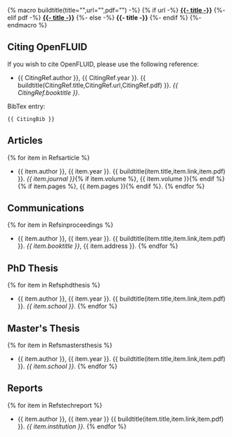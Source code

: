 {% macro buildtitle(title="",url="",pdf="") -%}
{% if url -%}
**<a href="{{ url }}" target=_blank>{{- title -}}</a>**
{%- elif pdf -%}
**<a href="http://www.openfluid-project.org/resources/biblio/{{ pdf }}" target=_blank>{{- title -}}</a>**
{%- else -%}
**{{- title -}}**
{%- endif %}
{%- endmacro %}

## Citing OpenFLUID

If you wish to cite OpenFLUID, please use the following reference:

* {{ CitingRef.author }}, {{ CitingRef.year }}. {{ buildtitle(CitingRef.title,CitingRef.url,CitingRef.pdf) }}. _{{ CitingRef.booktitle }}_.

BibTex entry:
```
{{ CitingBib }}
```

## Articles
{% for item in Refsarticle %}
* {{ item.author }}, {{ item.year }}. {{ buildtitle(item.title,item.link,item.pdf) }}. _{{ item.journal }}_{% if item.volume %}, {{ item.volume }}{% endif %}{% if item.pages %}, {{ item.pages }}{% endif %}.
{% endfor %}

## Communications
{% for item in  Refsinproceedings %}
* {{ item.author }}, {{ item.year }}. {{ buildtitle(item.title,item.link,item.pdf) }}. _{{ item.booktitle }}_, {{ item.address }}.
{% endfor %}

## PhD Thesis
{% for item in Refsphdthesis %}
* {{ item.author }}, {{ item.year }}. {{ buildtitle(item.title,item.link,item.pdf) }}. _{{ item.school }}_.
{% endfor %}

## Master's Thesis
{% for item in Refsmastersthesis %}
* {{ item.author }}, {{ item.year }}. {{ buildtitle(item.title,item.link,item.pdf) }}. _{{ item.school }}_.
{% endfor %}

## Reports
{% for item in Refstechreport %}
* {{ item.author }}, {{ item.year }} {{ buildtitle(item.title,item.link,item.pdf) }}. _{{ item.institution }}_.
{% endfor %}
